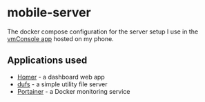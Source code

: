# mobile-server

The docker compose configuration for the server setup I use in the [vmConsole app](https://github.com/sylirre/vmConsole) hosted on my phone.

## Applications used

- [Homer](https://github.com/bastienwirtz/homer) - a dashboard web app
- [dufs](https://github.com/sigoden/dufs) - a simple utility file server
- [Portainer](https://www.portainer.io/) - a Docker monitoring service
